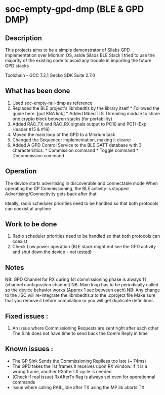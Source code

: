 # soc-empty-gpd-dmp (BLE & GPD DMP)

## Description
This projects aims to be a simple demonstrator of Silabs GPD implementation over Micrium OS, aside Silabs BLE Stack
I tried to use the majority of the existing code to avoid any trouble in importing the future GPD stacks 

Toolchain - GCC 7.2.1
Gecko SDK Suite 2.7.0

## What has been done
  1. Used soc-empty-rail-dmp as reference
  2. Replaced the BLE project's libmbedtls by the library itself
    * Followed the guide here: [put KBA link]
    * Added MbedTLS Threading module to share one crypto block between stacks (for portability)
  3. Added RAC_TX and RAC_RX signals output to PC10 and PC11 (Exp Header #15 & #16)
  4. Moved the main loop of the GPD to a Micrium task
  5. Changed the Sequencer implementation, making it clearer
  6. Added A GPD Control Service to the BLE GATT database with 3 characteristics:
    * Commission command
    * Toggle command
    * Decommission command

## Operation
The device starts advertising in discoverable and connectable mode
When operating the GP Commissioning, the BLE activity is stopped
Advertising/Connectivity gets back after that

Ideally, radio scheduler priorities need to be handled so that both protocols can coexist at anytime

## Work to be done
1. Radio scheduler priorities need to be handled so that both protocols can coexist
2. Check Low power operation (BLE stack might not see the GPD activity and shut down the device - not tested)

## Notes
NB: GPD Channel for RX during 1st commissioning phase is always 11 (channel configuration channel)
NB: Main loop has to be periodically called so the device behavior works (Approx 1 sec between each)
NB: Any change to the .ISC will re-integrate the libmbedtls.a to the .cproject file
    Make sure that you remove it before compilation or you will get duplicate definitions

## Fixed issues :
1. An issue where Commissioning Requests are sent right after each other
   The Sink does not have time to send back the Comm Reply in time

## Known issues :
  * The GP Sink Sends the Commissioning Repliess too late (~ 74ms)
  * The GPD takes the 1st frames it receives upon RX window.
    If it is a wrong frame, another RXafterTX cycle is needed
  * (Check if real issue) RxAfterTx flag is always set even for operationnal commands
  * Issue where calling RAIL_Idle after TX using the MP lib aborts TX

